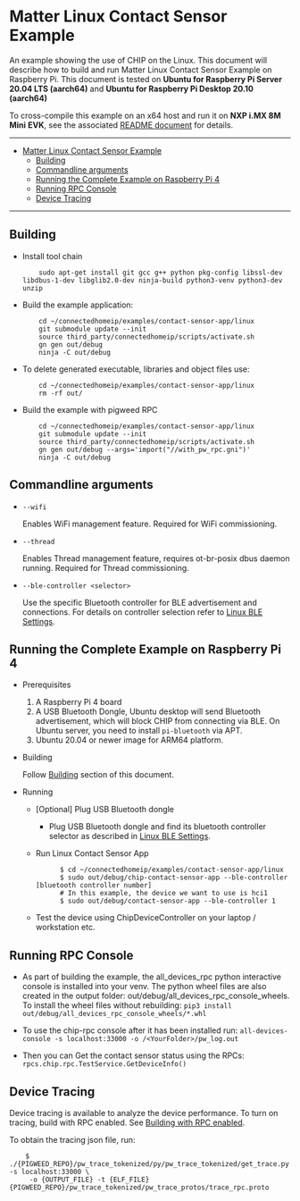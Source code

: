 # Matter Linux Contact Sensor Example

An example showing the use of CHIP on the Linux. This document will describe how
to build and run Matter Linux Contact Sensor Example on Raspberry Pi. This
document is tested on **Ubuntu for Raspberry Pi Server 20.04 LTS (aarch64)** and
**Ubuntu for Raspberry Pi Desktop 20.10 (aarch64)**

To cross-compile this example on an x64 host and run it on **NXP i.MX 8M Mini**
**EVK**, see the associated
[README document](../../../docs/platforms/nxp/nxp_imx8m_linux_examples.md) for
details.

<hr>

-   [Matter Linux Contact Sensor Example](#matter-linux-contact-sensor-example)
    -   [Building](#building)
    -   [Commandline arguments](#commandline-arguments)
    -   [Running the Complete Example on Raspberry Pi 4](#running-the-complete-example-on-raspberry-pi-4)
    -   [Running RPC Console](#running-rpc-console)
    -   [Device Tracing](#device-tracing)

<hr>

## Building

-   Install tool chain

            sudo apt-get install git gcc g++ python pkg-config libssl-dev libdbus-1-dev libglib2.0-dev ninja-build python3-venv python3-dev unzip

-   Build the example application:

            cd ~/connectedhomeip/examples/contact-sensor-app/linux
            git submodule update --init
            source third_party/connectedhomeip/scripts/activate.sh
            gn gen out/debug
            ninja -C out/debug

-   To delete generated executable, libraries and object files use:

            cd ~/connectedhomeip/examples/contact-sensor-app/linux
            rm -rf out/

-   Build the example with pigweed RPC

            cd ~/connectedhomeip/examples/contact-sensor-app/linux
            git submodule update --init
            source third_party/connectedhomeip/scripts/activate.sh
            gn gen out/debug --args='import("//with_pw_rpc.gni")'
            ninja -C out/debug

## Commandline arguments

-   `--wifi`

    Enables WiFi management feature. Required for WiFi commissioning.

-   `--thread`

    Enables Thread management feature, requires ot-br-posix dbus daemon running.
    Required for Thread commissioning.

-   `--ble-controller <selector>`

    Use the specific Bluetooth controller for BLE advertisement and connections.
    For details on controller selection refer to
    [Linux BLE Settings](/platforms/linux/ble_settings.md).

## Running the Complete Example on Raspberry Pi 4

-   Prerequisites

    1. A Raspberry Pi 4 board
    2. A USB Bluetooth Dongle, Ubuntu desktop will send Bluetooth advertisement,
       which will block CHIP from connecting via BLE. On Ubuntu server, you need
       to install `pi-bluetooth` via APT.
    3. Ubuntu 20.04 or newer image for ARM64 platform.

-   Building

    Follow [Building](#building) section of this document.

-   Running

    -   [Optional] Plug USB Bluetooth dongle

        -   Plug USB Bluetooth dongle and find its bluetooth controller selector
            as described in
            [Linux BLE Settings](/platforms/linux/ble_settings.md).

    -   Run Linux Contact Sensor App

                  $ cd ~/connectedhomeip/examples/contact-sensor-app/linux
                  $ sudo out/debug/chip-contact-sensor-app --ble-controller [bluetooth controller number]
                  # In this example, the device we want to use is hci1
                  $ sudo out/debug/contact-sensor-app --ble-controller 1

    -   Test the device using ChipDeviceController on your laptop / workstation
        etc.

## Running RPC Console

-   As part of building the example, the all_devices_rpc python interactive
    console is installed into your venv. The python wheel files are also created
    in the output folder: out/debug/all_devices_rpc_console_wheels. To install
    the wheel files without rebuilding:
    `pip3 install out/debug/all_devices_rpc_console_wheels/*.whl`

-   To use the chip-rpc console after it has been installed run:
    `all-devices-console -s localhost:33000 -o /<YourFolder>/pw_log.out`

-   Then you can Get the contact sensor status using the RPCs:
    `rpcs.chip.rpc.TestService.GetDeviceInfo()`

## Device Tracing

Device tracing is available to analyze the device performance. To turn on
tracing, build with RPC enabled. See [Building with RPC enabled](#building).

To obtain the tracing json file, run:

```
    $ ./{PIGWEED_REPO}/pw_trace_tokenized/py/pw_trace_tokenized/get_trace.py -s localhost:33000 \
     -o {OUTPUT_FILE} -t {ELF_FILE} {PIGWEED_REPO}/pw_trace_tokenized/pw_trace_protos/trace_rpc.proto
```
